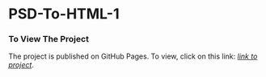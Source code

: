# PSD-To-HTML-1


### To View The Project 

The project is published on GitHub Pages. To view, click on this link: *[link to project](https://mkhalil-git.github.io/PSD-To-HTML-1/)*. 
